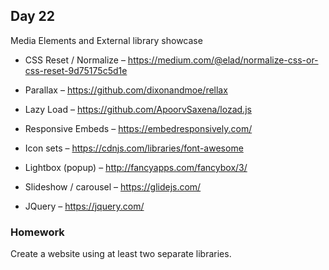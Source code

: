 ## Day 22

Media Elements and External library showcase

* CSS Reset / Normalize – https://medium.com/@elad/normalize-css-or-css-reset-9d75175c5d1e

* Parallax – https://github.com/dixonandmoe/rellax

* Lazy Load – https://github.com/ApoorvSaxena/lozad.js

* Responsive Embeds – https://embedresponsively.com/

* Icon sets – https://cdnjs.com/libraries/font-awesome

* Lightbox (popup) – http://fancyapps.com/fancybox/3/

* Slideshow / carousel – https://glidejs.com/

* JQuery – https://jquery.com/



### Homework

Create a website using at least two separate libraries.
